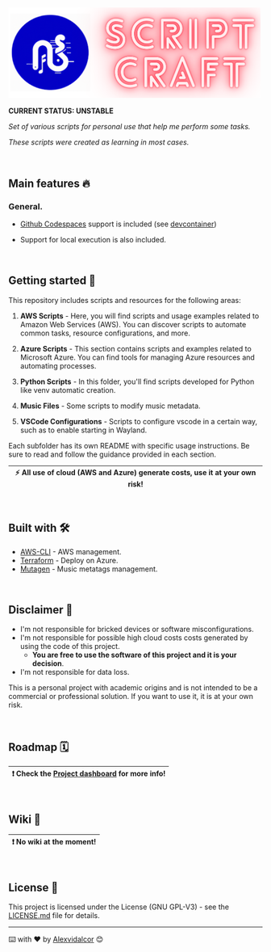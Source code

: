 <br><kbd>
<br><img src="https://raw.githubusercontent.com/Alexvidalcor/Scriptcraft/master/input/Readme-logo2.png" width="500" />
</kbd><br>

**CURRENT STATUS: UNSTABLE**

_Set of various scripts for personal use that help me perform some tasks._

_These scripts were created as learning in most cases._

<br>

## Main features :fire:

### General.

* <ins>Github Codespaces</ins> support is included (see [devcontainer](https://github.com/Alexvidalcor/Scriptcraft/blob/master/.devcontainer/devcontainer.json))

* Support for local execution is also included.

<br>

## Getting started 🚀

This repository includes scripts and resources for the following areas:

1. **AWS Scripts** - Here, you will find scripts and usage examples related to Amazon Web Services (AWS). You can discover scripts to automate common tasks, resource configurations, and more.

2. **Azure Scripts** - This section contains scripts and examples related to Microsoft Azure. You can find tools for managing Azure resources and automating processes.

3. **Python Scripts** - In this folder, you'll find scripts developed for Python like venv automatic creation.

4. **Music Files** - Some scripts to modify music metadata.

5. **VSCode Configurations** - Scripts to configure vscode in a certain way, such as to enable starting in Wayland.

Each subfolder has its own README with specific usage instructions. Be sure to read and follow the guidance provided in each section.

| :zap:        All use of cloud (AWS and Azure) generate costs, use it at your own risk!   |
|-----------------------------------------|

<br>

## Built with 🛠️

* [AWS-CLI](https://aws.amazon.com/cli/) - AWS management.
* [Terraform](https://www.terraform.io/) - Deploy on Azure.
* [Mutagen](https://pypi.org/project/mutagen/) - Music metatags management.

<br>

## Disclaimer :memo:

* I'm not responsible for bricked devices or software misconfigurations.
* I'm not responsible for possible high cloud costs costs generated by using the code of this project.
    * **You are free to use the software of this project and it is your decision**.
* I'm not responsible for data loss.

This is a personal project with academic origins and is not intended to be a commercial or professional solution. If you want to use it, it is at your own risk.

<br>

## Roadmap :spiral_calendar:

| :exclamation:  Check the [Project dashboard](https://github.com/users/Alexvidalcor/projects/4) for more info!  |
|-----------------------------------------|

<br>

## Wiki :closed_book:

| :exclamation:  No wiki at the moment!  |
|-----------------------------------------|

<br>

## License :pushpin:

This project is licensed under the License (GNU GPL-V3) - see the [LICENSE.md](LICENSE.md) file for details.



---

⌨️ with ❤️ by [Alexvidalcor](https://github.com/Alexvidalcor) 😊
